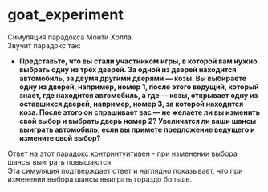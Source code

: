 # goat_experiment
 Симуляция парадокса Монти Холла.   
 Звучит парадокс так:   
 + **Представьте, что вы стали участником игры, в которой вам нужно выбрать одну из трёх дверей. За одной из дверей находится автомобиль, за двумя другими дверями — козы. Вы выбираете одну из дверей, например, номер 1, после этого ведущий, который знает, где находится автомобиль, а где — козы, открывает одну из оставшихся дверей, например, номер 3, за которой находится коза. После этого он спрашивает вас — не желаете ли вы изменить свой выбор и выбрать дверь номер 2? Увеличатся ли ваши шансы выиграть автомобиль, если вы примете предложение ведущего и измените свой выбор?**

Ответ на этот парадокс контринтуитивен - при изменении выбора шансы выиграть повышаются.   
Эта симуляция подтверждает ответ и наглядно показывает, что при изменении выбора шансы выиграть гораздо больше.

